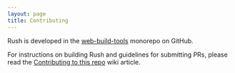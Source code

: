 ```yaml
---
layout: page
title: Contributing
---
```


Rush is developed in the [web-build-tools](https://github.com/microsoft/rushstack/)
monorepo on GitHub.

For instructions on building Rush and guidelines for submitting PRs, please read the
[Contributing to this repo](https://github.com/microsoft/rushstack/wiki/Contributing-to-this-repo)
wiki article.
